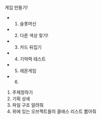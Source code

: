 게임 만들기!

- 1. 슬롯머신
- 2. 다른 색상 찾기!
- 3. 카드 뒤집기
- 4. 기억력 테스트
- 5. 레몬게임
- 6.

1. 주제정하기
2. 기획 상세
3. 파일 구조 알려줘
4. 위에 있는 오브젝트들의 클래스 리스트 뽑아줘
